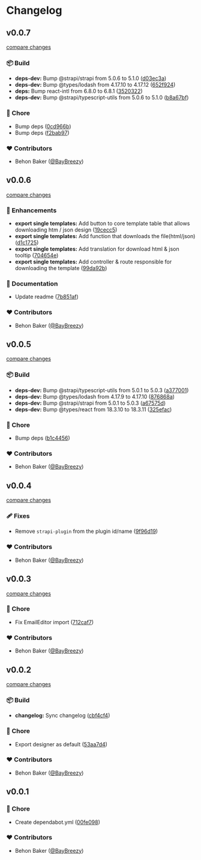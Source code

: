 # Changelog

## v0.0.7

[compare changes](https://github.com/BayBreezy/strapi-plugin-email-designer-5/compare/v0.0.6...v0.0.7)

### 📦 Build

- **deps-dev:** Bump @strapi/strapi from 5.0.6 to 5.1.0 ([d03ec3a](https://github.com/BayBreezy/strapi-plugin-email-designer-5/commit/d03ec3a))
- **deps-dev:** Bump @types/lodash from 4.17.10 to 4.17.12 ([652f924](https://github.com/BayBreezy/strapi-plugin-email-designer-5/commit/652f924))
- **deps:** Bump react-intl from 6.8.0 to 6.8.1 ([3520322](https://github.com/BayBreezy/strapi-plugin-email-designer-5/commit/3520322))
- **deps-dev:** Bump @strapi/typescript-utils from 5.0.6 to 5.1.0 ([b8a67bf](https://github.com/BayBreezy/strapi-plugin-email-designer-5/commit/b8a67bf))

### 🏡 Chore

- Bump deps ([0cd966b](https://github.com/BayBreezy/strapi-plugin-email-designer-5/commit/0cd966b))
- Bump deps ([f2bab97](https://github.com/BayBreezy/strapi-plugin-email-designer-5/commit/f2bab97))

### ❤️ Contributors

- Behon Baker ([@BayBreezy](http://github.com/BayBreezy))

## v0.0.6

[compare changes](https://github.com/BayBreezy/strapi-plugin-email-designer-5/compare/v0.0.5...v0.0.6)

### 🚀 Enhancements

- **export single templates:** Add button to core template table that allows downloading htm / json design ([19cecc5](https://github.com/BayBreezy/strapi-plugin-email-designer-5/commit/19cecc5))
- **export single templates:** Add function that downloads the file(html/json) ([d1c1725](https://github.com/BayBreezy/strapi-plugin-email-designer-5/commit/d1c1725))
- **export single templates:** Add translation for download html & json tooltip ([704654e](https://github.com/BayBreezy/strapi-plugin-email-designer-5/commit/704654e))
- **export single templates:** Add controller & route responsible for downloading the template ([99da92b](https://github.com/BayBreezy/strapi-plugin-email-designer-5/commit/99da92b))

### 📖 Documentation

- Update readme ([7b851af](https://github.com/BayBreezy/strapi-plugin-email-designer-5/commit/7b851af))

### ❤️ Contributors

- Behon Baker ([@BayBreezy](http://github.com/BayBreezy))

## v0.0.5

[compare changes](https://github.com/BayBreezy/strapi-plugin-email-designer-5/compare/v0.0.4...v0.0.5)

### 📦 Build

- **deps-dev:** Bump @strapi/typescript-utils from 5.0.1 to 5.0.3 ([a377001](https://github.com/BayBreezy/strapi-plugin-email-designer-5/commit/a377001))
- **deps-dev:** Bump @types/lodash from 4.17.9 to 4.17.10 ([876868a](https://github.com/BayBreezy/strapi-plugin-email-designer-5/commit/876868a))
- **deps-dev:** Bump @strapi/strapi from 5.0.1 to 5.0.3 ([a67575d](https://github.com/BayBreezy/strapi-plugin-email-designer-5/commit/a67575d))
- **deps-dev:** Bump @types/react from 18.3.10 to 18.3.11 ([325efac](https://github.com/BayBreezy/strapi-plugin-email-designer-5/commit/325efac))

### 🏡 Chore

- Bump deps ([b1c4456](https://github.com/BayBreezy/strapi-plugin-email-designer-5/commit/b1c4456))

### ❤️ Contributors

- Behon Baker ([@BayBreezy](http://github.com/BayBreezy))

## v0.0.4

[compare changes](https://github.com/BayBreezy/strapi-plugin-email-designer-5/compare/v0.0.3...v0.0.4)

### 🩹 Fixes

- Remove `strapi-plugin` from the plugin id/name ([9f96d19](https://github.com/BayBreezy/strapi-plugin-email-designer-5/commit/9f96d19))

### ❤️ Contributors

- Behon Baker ([@BayBreezy](http://github.com/BayBreezy))

## v0.0.3

[compare changes](https://github.com/BayBreezy/strapi-plugin-email-designer-5/compare/v0.0.2...v0.0.3)

### 🏡 Chore

- Fix EmailEditor import ([712caf7](https://github.com/BayBreezy/strapi-plugin-email-designer-5/commit/712caf7))

### ❤️ Contributors

- Behon Baker ([@BayBreezy](http://github.com/BayBreezy))

## v0.0.2

[compare changes](https://github.com/BayBreezy/strapi-plugin-email-designer-5/compare/v0.0.1...v0.0.2)

### 📦 Build

- **changelog:** Sync changelog ([cbf4cf4](https://github.com/BayBreezy/strapi-plugin-email-designer-5/commit/cbf4cf4))

### 🏡 Chore

- Export designer as default ([53aa7d4](https://github.com/BayBreezy/strapi-plugin-email-designer-5/commit/53aa7d4))

### ❤️ Contributors

- Behon Baker ([@BayBreezy](http://github.com/BayBreezy))

## v0.0.1

### 🏡 Chore

- Create dependabot.yml ([00fe098](https://github.com/BayBreezy/strapi-plugin-email-designer-5/commit/00fe098))

### ❤️ Contributors

- Behon Baker ([@BayBreezy](http://github.com/BayBreezy))
